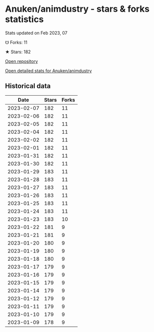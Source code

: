 # Anuken/animdustry - stars & forks statistics

Stats updated on Feb 2023, 07

☋ Forks: 11

★ Stars: 182

[Open repository](https://github.com/Anuken/animdustry)

[Open detailed stats for Anuken/animdustry](https://reviewgithub.com/rep/Anuken/animdustry)

## Historical data
| Date | Stars | Forks |
|------|-------|-------|
| 2023-02-07 | 182 | 11 | 
| 2023-02-06 | 182 | 11 | 
| 2023-02-05 | 182 | 11 | 
| 2023-02-04 | 182 | 11 | 
| 2023-02-02 | 182 | 11 | 
| 2023-02-01 | 182 | 11 | 
| 2023-01-31 | 182 | 11 | 
| 2023-01-30 | 182 | 11 | 
| 2023-01-29 | 183 | 11 | 
| 2023-01-28 | 183 | 11 | 
| 2023-01-27 | 183 | 11 | 
| 2023-01-26 | 183 | 11 | 
| 2023-01-25 | 183 | 11 | 
| 2023-01-24 | 183 | 11 | 
| 2023-01-23 | 183 | 10 | 
| 2023-01-22 | 181 | 9 | 
| 2023-01-21 | 181 | 9 | 
| 2023-01-20 | 180 | 9 | 
| 2023-01-19 | 180 | 9 | 
| 2023-01-18 | 180 | 9 | 
| 2023-01-17 | 179 | 9 | 
| 2023-01-16 | 179 | 9 | 
| 2023-01-15 | 179 | 9 | 
| 2023-01-14 | 179 | 9 | 
| 2023-01-12 | 179 | 9 | 
| 2023-01-11 | 179 | 9 | 
| 2023-01-10 | 179 | 9 | 
| 2023-01-09 | 178 | 9 | 

